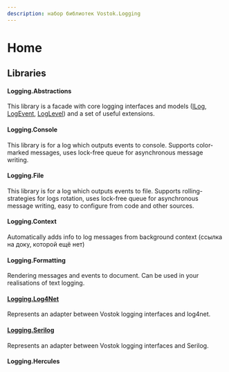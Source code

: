 ```yaml
---
description: набор библиотек Vostok.Logging
---
```


# Home

## Libraries

#### Logging.Abstractions

This library is a facade with core logging interfaces and models \([ILog](untitled.md#ilog), [LogEvent](untitled.md#logevent), [LogLevel](untitled.md#loglevel)\) and a set of useful extensions.

#### Logging.Console

This library is for a log which outputs events to console. Supports color-marked messages, uses lock-free queue for asynchronous message writing.

#### Logging.File

This library is for a log which outputs events to file. Supports rolling-strategies for logs rotation, uses lock-free queue for asynchronous message writing, easy to configure from code and other sources.

#### Logging.Context

Automatically adds info to log messages from background context \(ссылка на доку, которой ещё нет\)

#### Logging.Formatting

Rendering messages and events to document. Can be used in your realisations of text logging.

#### [Logging.Log4Net](integration-with-serilog-log4net/)

Represents an adapter between Vostok logging interfaces and log4net.

#### [Logging.Serilog](integration-with-serilog-log4net/)

Represents an adapter between Vostok logging interfaces and Serilog.

#### Logging.Hercules






